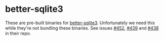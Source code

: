 # better-sqlite3

These are pre-built binaries for [better-sqlite3](https://github.com/JoshuaWise/better-sqlite3). Unfortunately we need this while they're not bundling these binaries. See issues [#452](https://github.com/JoshuaWise/better-sqlite3/issues/452), [#439](https://github.com/JoshuaWise/better-sqlite3/issues/439) and [#438](https://github.com/JoshuaWise/better-sqlite3/issues/438) in their repo.
